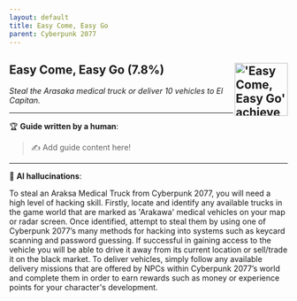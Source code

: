 ```yaml
---
layout: default
title: Easy Come, Easy Go
parent: Cyberpunk 2077
---
```


## Easy Come, Easy Go (7.8%) <img align="right" src="https://cdn.cloudflare.steamstatic.com/steamcommunity/public/images/apps/1091500/594432b0da5af1d3cc01394cc853c04abb5baf4b.jpg" alt="'Easy Come, Easy Go' achievement icon" width="96" height="96">

_Steal the Arasaka medical truck or deliver 10 vehicles to El Capitan._

---

:trophy: **Guide written by a human**:

> :writing_hand: Add guide content here!

---

:robot: **AI hallucinations**:

To steal an Araksa Medical Truck from Cyberpunk 2077, you will need a high level of hacking skill. Firstly, locate and identify any available trucks in the game world that are marked as 'Arakawa' medical vehicles on your map or radar screen. Once identified, attempt to steal them by using one of Cyberpunk 2077’s many methods for hacking into systems such as keycard scanning and password guessing. If successful in gaining access to the vehicle you will be able to drive it away from its current location or sell/trade it on the black market.
To deliver vehicles, simply follow any available delivery missions that are offered by NPCs within Cyberpunk 2077’s world and complete them in order to earn rewards such as money or experience points for your character's development.
